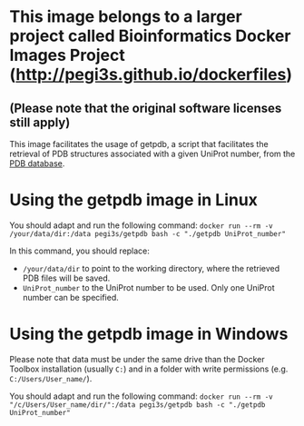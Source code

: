 

# This image belongs to a larger project called Bioinformatics Docker Images Project (http://pegi3s.github.io/dockerfiles)
## (Please note that the original software licenses still apply)

This image facilitates the usage of getpdb, a script that facilitates the retrieval of PDB structures associated with a given UniProt number, from the [PDB database](https://www.rcsb.org/).

# Using the getpdb image in Linux

You should adapt and run the following command: 
`docker run --rm -v /your/data/dir:/data pegi3s/getpdb bash -c "./getpdb UniProt_number"`

In this command, you should replace:
- `/your/data/dir` to point to the working directory, where the retrieved PDB files will be saved.
- `UniProt_number` to the UniProt number to be used. Only one UniProt number can be specified.

# Using the getpdb image in Windows

Please note that data must be under the same drive than the Docker Toolbox installation (usually `C:`) and in a folder with write permissions (e.g. `C:/Users/User_name/`).

You should adapt and run the following command:
`docker run --rm -v "/c/Users/User_name/dir/":/data pegi3s/getpdb bash -c "./getpdb UniProt_number"`
